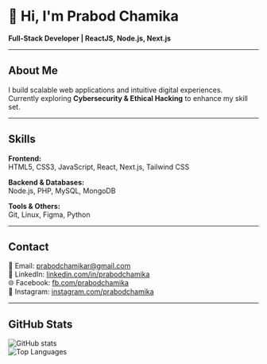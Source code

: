 # 👋 Hi, I'm Prabod Chamika
**Full-Stack Developer | ReactJS, Node.js, Next.js**

---

## About Me
I build scalable web applications and intuitive digital experiences.  
Currently exploring **Cybersecurity & Ethical Hacking** to enhance my skill set.

---

## Skills

**Frontend:**  
HTML5, CSS3, JavaScript, React, Next.js, Tailwind CSS  

**Backend & Databases:**  
Node.js, PHP, MySQL, MongoDB  

**Tools & Others:**  
Git, Linux, Figma, Python  

---

## Contact
📧 Email: [prabodchamikar@gmail.com](mailto:prabodchamikar@gmail.com)  
🔗 LinkedIn: [linkedin.com/in/prabodchamika](https://linkedin.com/in/prabodchamika)  
🌐 Facebook: [fb.com/prabodchamika](https://fb.com/prabodchamika)  
📸 Instagram: [instagram.com/prabodchamika](https://instagram.com/prabodchamika)  

---

## GitHub Stats
![GitHub stats](https://github-readme-stats.vercel.app/api?username=prabodchamika&show_icons=true&theme=radical)  
![Top Languages](https://github-readme-stats.vercel.app/api/top-langs/?username=prabodchamika&layout=compact&theme=radical)
